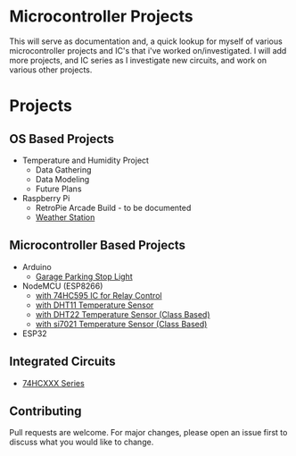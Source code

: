 # Microcontroller Projects
  This will serve as documentation and, a quick lookup for myself of various microcontroller projects and IC's that i've worked on/investigated. I will add more projects, and IC series as I investigate new circuits, and work on various other projects.

# Projects

## OS Based Projects

- Temperature and Humidity Project
  - Data Gathering
  - Data Modeling
  - Future Plans
- Raspberry Pi
  - RetroPie Arcade Build - to be documented
  - [Weather Station](https://www.hackster.io/shaddow1201/raspberry-pi-weatherrack-nodejs-weather-data-station-eea19a)

## Microcontroller Based Projects

- Arduino
  - [Garage Parking Stop Light](https://www.hackster.io/shaddow1201/garage-parking-stop-light-04ac5d)
- NodeMCU (ESP8266)
  - [with 74HC595 IC for Relay Control](https://www.hackster.io/shaddow1201/nodemcu-with-74595-chips-to-control-many-relays-e56a10)
  - [with DHT11 Temperature Sensor](https://www.hackster.io/shaddow1201/nodemcu-web-server-with-dht11-data-03103f)
  - [with DHT22 Temperature Sensor (Class Based)](https://www.hackster.io/shaddow1201/nodemcu-webserver-with-class-based-60-second-temp-average-520fd7)
  - [with si7021 Temperature Sensor (Class Based)]()
- ESP32

## Integrated Circuits

- [74HCXXX Series](ICs/74HCXXX_Series.md)

## Contributing

Pull requests are welcome. For major changes, please open an issue first to discuss what you would like to change.